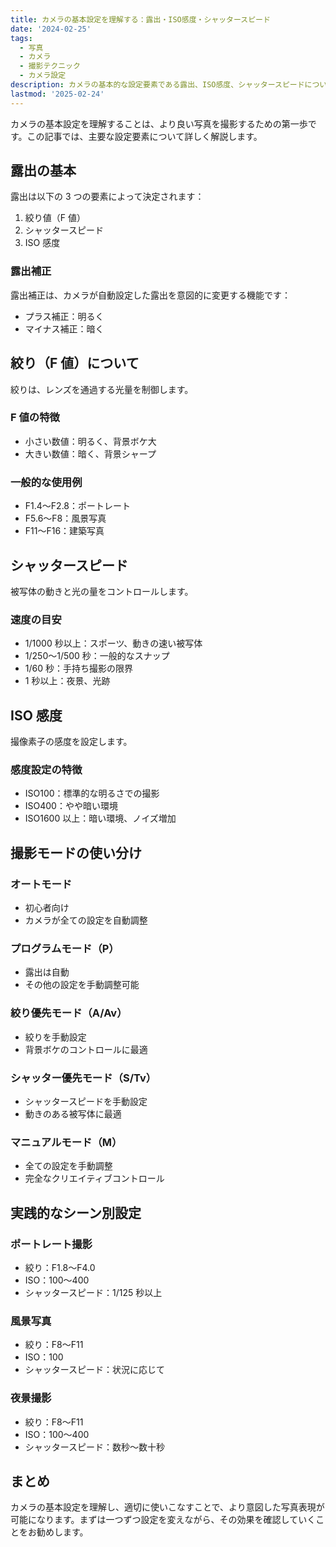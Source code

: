 ```yaml
---
title: カメラの基本設定を理解する：露出・ISO感度・シャッタースピード
date: '2024-02-25'
tags:
  - 写真
  - カメラ
  - 撮影テクニック
  - カメラ設定
description: カメラの基本的な設定要素である露出、ISO感度、シャッタースピードについて詳しく解説します。
lastmod: '2025-02-24'
---
```


カメラの基本設定を理解することは、より良い写真を撮影するための第一歩です。この記事では、主要な設定要素について詳しく解説します。

## 露出の基本

露出は以下の 3 つの要素によって決定されます：

1. 絞り値（F 値）
2. シャッタースピード
3. ISO 感度

### 露出補正

露出補正は、カメラが自動設定した露出を意図的に変更する機能です：

- プラス補正：明るく
- マイナス補正：暗く

## 絞り（F 値）について

絞りは、レンズを通過する光量を制御します。

### F 値の特徴

- 小さい数値：明るく、背景ボケ大
- 大きい数値：暗く、背景シャープ

### 一般的な使用例

- F1.4〜F2.8：ポートレート
- F5.6〜F8：風景写真
- F11〜F16：建築写真

## シャッタースピード

被写体の動きと光の量をコントロールします。

### 速度の目安

- 1/1000 秒以上：スポーツ、動きの速い被写体
- 1/250〜1/500 秒：一般的なスナップ
- 1/60 秒：手持ち撮影の限界
- 1 秒以上：夜景、光跡

## ISO 感度

撮像素子の感度を設定します。

### 感度設定の特徴

- ISO100：標準的な明るさでの撮影
- ISO400：やや暗い環境
- ISO1600 以上：暗い環境、ノイズ増加

## 撮影モードの使い分け

### オートモード

- 初心者向け
- カメラが全ての設定を自動調整

### プログラムモード（P）

- 露出は自動
- その他の設定を手動調整可能

### 絞り優先モード（A/Av）

- 絞りを手動設定
- 背景ボケのコントロールに最適

### シャッター優先モード（S/Tv）

- シャッタースピードを手動設定
- 動きのある被写体に最適

### マニュアルモード（M）

- 全ての設定を手動調整
- 完全なクリエイティブコントロール

## 実践的なシーン別設定

### ポートレート撮影

- 絞り：F1.8〜F4.0
- ISO：100〜400
- シャッタースピード：1/125 秒以上

### 風景写真

- 絞り：F8〜F11
- ISO：100
- シャッタースピード：状況に応じて

### 夜景撮影

- 絞り：F8〜F11
- ISO：100〜400
- シャッタースピード：数秒〜数十秒

## まとめ

カメラの基本設定を理解し、適切に使いこなすことで、より意図した写真表現が可能になります。まずは一つずつ設定を変えながら、その効果を確認していくことをお勧めします。
